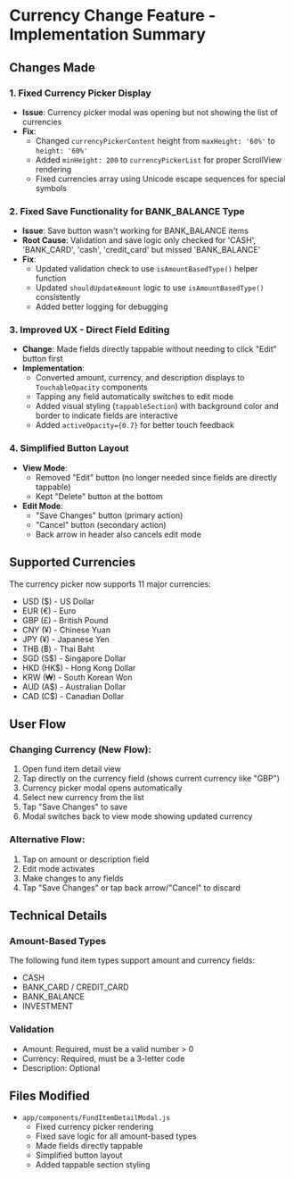 # Currency Change Feature - Implementation Summary

## Changes Made

### 1. Fixed Currency Picker Display
- **Issue**: Currency picker modal was opening but not showing the list of currencies
- **Fix**: 
  - Changed `currencyPickerContent` height from `maxHeight: '60%'` to `height: '60%'`
  - Added `minHeight: 200` to `currencyPickerList` for proper ScrollView rendering
  - Fixed currencies array using Unicode escape sequences for special symbols

### 2. Fixed Save Functionality for BANK_BALANCE Type
- **Issue**: Save button wasn't working for BANK_BALANCE items
- **Root Cause**: Validation and save logic only checked for 'CASH', 'BANK_CARD', 'cash', 'credit_card' but missed 'BANK_BALANCE'
- **Fix**: 
  - Updated validation check to use `isAmountBasedType()` helper function
  - Updated `shouldUpdateAmount` logic to use `isAmountBasedType()` consistently
  - Added better logging for debugging

### 3. Improved UX - Direct Field Editing
- **Change**: Made fields directly tappable without needing to click "Edit" button first
- **Implementation**:
  - Converted amount, currency, and description displays to `TouchableOpacity` components
  - Tapping any field automatically switches to edit mode
  - Added visual styling (`tappableSection`) with background color and border to indicate fields are interactive
  - Added `activeOpacity={0.7}` for better touch feedback

### 4. Simplified Button Layout
- **View Mode**: 
  - Removed "Edit" button (no longer needed since fields are directly tappable)
  - Kept "Delete" button at the bottom
- **Edit Mode**: 
  - "Save Changes" button (primary action)
  - "Cancel" button (secondary action)
  - Back arrow in header also cancels edit mode

## Supported Currencies

The currency picker now supports 11 major currencies:
- USD ($) - US Dollar
- EUR (€) - Euro
- GBP (£) - British Pound
- CNY (¥) - Chinese Yuan
- JPY (¥) - Japanese Yen
- THB (฿) - Thai Baht
- SGD (S$) - Singapore Dollar
- HKD (HK$) - Hong Kong Dollar
- KRW (₩) - South Korean Won
- AUD (A$) - Australian Dollar
- CAD (C$) - Canadian Dollar

## User Flow

### Changing Currency (New Flow):
1. Open fund item detail view
2. Tap directly on the currency field (shows current currency like "GBP")
3. Currency picker modal opens automatically
4. Select new currency from the list
5. Tap "Save Changes" to save
6. Modal switches back to view mode showing updated currency

### Alternative Flow:
1. Tap on amount or description field
2. Edit mode activates
3. Make changes to any fields
4. Tap "Save Changes" or tap back arrow/"Cancel" to discard

## Technical Details

### Amount-Based Types
The following fund item types support amount and currency fields:
- CASH
- BANK_CARD / CREDIT_CARD
- BANK_BALANCE
- INVESTMENT

### Validation
- Amount: Required, must be a valid number > 0
- Currency: Required, must be a 3-letter code
- Description: Optional

## Files Modified
- `app/components/FundItemDetailModal.js`
  - Fixed currency picker rendering
  - Fixed save logic for all amount-based types
  - Made fields directly tappable
  - Simplified button layout
  - Added tappable section styling
